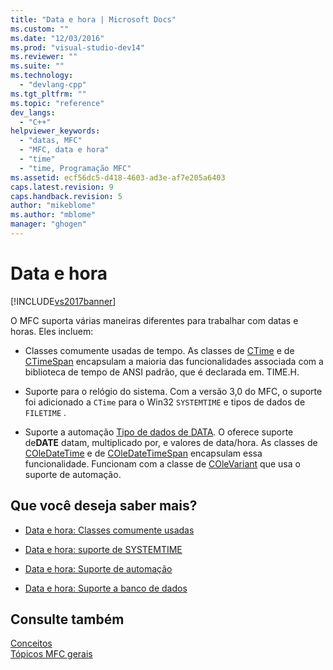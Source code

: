 ```yaml
---
title: "Data e hora | Microsoft Docs"
ms.custom: ""
ms.date: "12/03/2016"
ms.prod: "visual-studio-dev14"
ms.reviewer: ""
ms.suite: ""
ms.technology: 
  - "devlang-cpp"
ms.tgt_pltfrm: ""
ms.topic: "reference"
dev_langs: 
  - "C++"
helpviewer_keywords: 
  - "datas, MFC"
  - "MFC, data e hora"
  - "time"
  - "time, Programação MFC"
ms.assetid: ecf56dc5-d418-4603-ad3e-af7e205a6403
caps.latest.revision: 9
caps.handback.revision: 5
author: "mikeblome"
ms.author: "mblome"
manager: "ghogen"
---
```

# Data e hora
[!INCLUDE[vs2017banner](../assembler/inline/includes/vs2017banner.md)]

O MFC suporta várias maneiras diferentes para trabalhar com datas e horas.  Eles incluem:  
  
-   Classes comumente usadas de tempo.  As classes de [CTime](../Topic/CTime%20Class.md) e de [CTimeSpan](../atl-mfc-shared/reference/ctimespan-class.md) encapsulam a maioria das funcionalidades associada com a biblioteca de tempo de ANSI padrão, que é declarada em. TIME.H.  
  
-   Suporte para o relógio do sistema.  Com a versão 3,0 do MFC, o suporte foi adicionado a `CTime` para o Win32 `SYSTEMTIME` e tipos de dados de `FILETIME` .  
  
-   Suporte a automação [Tipo de dados de DATA](../Topic/DATE%20Type.md).  O oferece suporte de**DATE** datam, multiplicado por, e valores de data\/hora.  As classes de [COleDateTime](../atl-mfc-shared/reference/coledatetime-class.md) e de [COleDateTimeSpan](../Topic/COleDateTimeSpan%20Class.md) encapsulam essa funcionalidade.  Funcionam com a classe de [COleVariant](../mfc/reference/colevariant-class.md) que usa o suporte de automação.  
  
## Que você deseja saber mais?  
  
-   [Data e hora: Classes comumente usadas](../atl-mfc-shared/date-and-time-general-purpose-classes.md)  
  
-   [Data e hora: suporte de SYSTEMTIME](../atl-mfc-shared/date-and-time-systemtime-support.md)  
  
-   [Data e hora: Suporte de automação](../Topic/Date%20and%20Time:%20Automation%20Support.md)  
  
-   [Data e hora: Suporte a banco de dados](../atl-mfc-shared/date-and-time-database-support.md)  
  
## Consulte também  
 [Conceitos](../mfc/mfc-concepts.md)   
 [Tópicos MFC gerais](../mfc/general-mfc-topics.md)